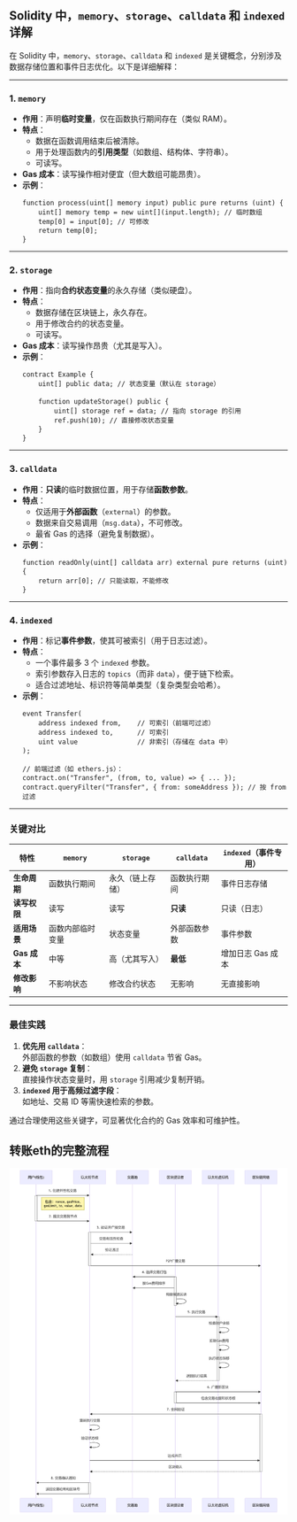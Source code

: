 ## Solidity 中，`memory`、`storage`、`calldata` 和 `indexed`详解

在 Solidity 中，`memory`、`storage`、`calldata` 和 `indexed` 是关键概念，分别涉及数据存储位置和事件日志优化。以下是详细解释：

---

### 1. **`memory`**
- **作用**：声明**临时变量**，仅在函数执行期间存在（类似 RAM）。
- **特点**：
  - 数据在函数调用结束后被清除。
  - 用于处理函数内的**引用类型**（如数组、结构体、字符串）。
  - 可读写。
- **Gas 成本**：读写操作相对便宜（但大数组可能昂贵）。
- **示例**：
  ```solidity
  function process(uint[] memory input) public pure returns (uint) {
      uint[] memory temp = new uint[](input.length); // 临时数组
      temp[0] = input[0]; // 可修改
      return temp[0];
  }
  ```

---

### 2. **`storage`**
- **作用**：指向**合约状态变量**的永久存储（类似硬盘）。
- **特点**：
  - 数据存储在区块链上，永久存在。
  - 用于修改合约的状态变量。
  - 可读写。
- **Gas 成本**：读写操作昂贵（尤其是写入）。
- **示例**：
  ```solidity
  contract Example {
      uint[] public data; // 状态变量（默认在 storage）

      function updateStorage() public {
          uint[] storage ref = data; // 指向 storage 的引用
          ref.push(10); // 直接修改状态变量
      }
  }
  ```

---

### 3. **`calldata`**
- **作用**：**只读**的临时数据位置，用于存储**函数参数**。
- **特点**：
  - 仅适用于**外部函数**（`external`）的参数。
  - 数据来自交易调用（`msg.data`），不可修改。
  - 最省 Gas 的选择（避免复制数据）。
- **示例**：
  ```solidity
  function readOnly(uint[] calldata arr) external pure returns (uint) {
      return arr[0]; // 只能读取，不能修改
  }
  ```

---

### 4. **`indexed`**
- **作用**：标记**事件参数**，使其可被索引（用于日志过滤）。
- **特点**：
  - 一个事件最多 3 个 `indexed` 参数。
  - 索引参数存入日志的 `topics`（而非 `data`），便于链下检索。
  - 适合过滤地址、标识符等简单类型（复杂类型会哈希）。
- **示例**：
  ```solidity
  event Transfer(
      address indexed from,    // 可索引（前端可过滤）
      address indexed to,      // 可索引
      uint value               // 非索引（存储在 data 中）
  );

  // 前端过滤（如 ethers.js）：
  contract.on("Transfer", (from, to, value) => { ... });
  contract.queryFilter("Transfer", { from: someAddress }); // 按 from 过滤
  ```

---

### 关键对比
| 特性          | `memory`         | `storage`       | `calldata`      | `indexed`（事件专用） |
|---------------|------------------|-----------------|-----------------|----------------------|
| **生命周期**  | 函数执行期间     | 永久（链上存储）| 函数执行期间    | 事件日志存储         |
| **读写权限**  | 读写             | 读写            | **只读**        | 只读（日志）         |
| **适用场景**  | 函数内部临时变量 | 状态变量        | 外部函数参数    | 事件参数             |
| **Gas 成本**  | 中等             | 高（尤其写入）  | **最低**        | 增加日志 Gas 成本    |
| **修改影响**  | 不影响状态       | 修改合约状态    | 无影响          | 无直接影响           |

---

### 最佳实践
1. **优先用 `calldata`**：  
   外部函数的参数（如数组）使用 `calldata` 节省 Gas。
2. **避免 `storage` 复制**：  
   直接操作状态变量时，用 `storage` 引用减少复制开销。
3. **`indexed` 用于高频过滤字段**：  
   如地址、交易 ID 等需快速检索的参数。

通过合理使用这些关键字，可显著优化合约的 Gas 效率和可维护性。

## 转账eth的完整流程

![eth](./images/eth转账流程.png)